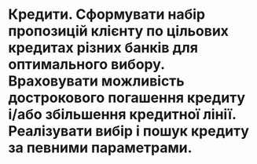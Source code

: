 # Кредити. Сформувати набір пропозицій клієнту по цільових кредитах різних банків для оптимального вибору. Враховувати можливість дострокового погашення кредиту і/або збільшення кредитної лінії. Реалізувати вибір і пошук кредиту за певними параметрами.
